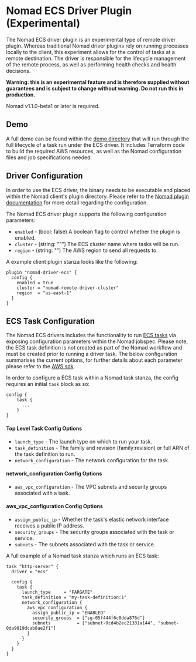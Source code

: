 # Nomad ECS Driver Plugin (Experimental)
The Nomad ECS driver plugin is an experimental type of remote driver plugin. Whereas traditional Nomad driver plugins rely on running processes locally to the client, this experiment allows for the control of tasks at a remote destination. The driver is responsible for the lifecycle management of the remote process, as well as performing health checks and health decisions.

**Warning: this is an experimental feature and is therefore supplied without guarantees and is subject to change without warning. Do not run this in production.**

Nomad v1.1.0-beta1 or later is required.

## Demo
A full demo can be found within the [demo directory](./demo) that will run through the full lifecycle of a task run under the ECS driver. It includes Terraform code to build the required AWS resources, as well as the Nomad configuration files and job specifications needed.

## Driver Configuration
In order to use the ECS driver, the binary needs to be executable and placed within the Nomad client's plugin directory. Please refer to the [Nomad plugin documentation](https://nomadproject.io/docs/configuration/plugin/) for more detail regarding the configuration.

The Nomad ECS driver plugin supports the following configuration parameters:
 * `enabled` - (bool: false) A boolean flag to control whether the plugin is enabled.
 * `cluster` - (string: """) The ECS cluster name where tasks will be run.
 * `region` - (string: "") The AWS region to send all requests to.

A example client plugin stanza looks like the following:

```hcl
plugin "nomad-driver-ecs" {
  config {
    enabled = true
    cluster = "nomad-remote-driver-cluster"
    region  = "us-east-1"
  }
}
```

## ECS Task Configuration
The Nomad ECS drivers includes the functionality to run [ECS tasks](https://docs.aws.amazon.com/AmazonECS/latest/developerguide/task_definitions.html) via exposing configuration parameters within the Nomad jobspec. Please note, the ECS task definition is not created as part of the Nomad workflow and must be created prior to running a driver task. The below configuration summarises the current options, for further details about each parameter please refer to the [AWS sdk](https://github.com/aws/aws-sdk-go-v2/blob/9fc62ee75d1acca973ac777e51993fce74f6a27f/service/ecs/api_op_RunTask.go#L13).

In order to configure a ECS task within a Nomad task stanza, the config requires an initial `task` block as so:
```hcl
config {
    task {
      ...
    }
}
```

#### Top Level Task Config Options
 * `launch_type` - The launch type on which to run your task.
 * `task_definition` - The family and revision (family:revision) or full ARN of the task definition to run.
 * `network_configuration` - The network configuration for the task.

#### network_configuration Config Options
 * `aws_vpc_configuration` - The VPC subnets and security groups associated with a task.

#### aws_vpc_configuration Config Options
 * `assign_public_ip` - Whether the task's elastic network interface receives a public IP address.
 * `security_groups` - The security groups associated with the task or service.
 * `subnets` - The subnets associated with the task or service.

A full example of a Nomad task stanza which runs an ECS task:
```hcl
task "http-server" {
  driver = "ecs"

  config {
    task {
      launch_type     = "FARGATE"
      task_definition = "my-task-definition:1"
      network_configuration {
        aws_vpc_configuration {
          assign_public_ip = "ENABLED"
          security_groups  = ["sg-05f444f6c0dda876d"]
          subnets          = ["subnet-0cd4b2ec21331a144", "subnet-0da9019dcab8ae2f1"]
        }
      }
    }
  }
}
```
